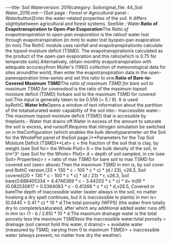 ---title: Soil Waterversion: 2016category: Soiloriginal_file: 44_Soil Water_2016.md---[Soil page : *Forest* or *Agricultural* panel : *Water*button]Enter the water-related properties of the soil. It differs slightlybetween agricultural and forest systems. SeeSite : Water.**Ratio of Evapotranspiration to Open-Pan Evaporation**The *Ratio of evapotranspiration to open-pan evaporation* is the ratioof water lost through evapotranspiration (in mm) to water lost byopen-pan evaporation (in mm).The RothC module uses rainfall and evapotranspirationto calculate the topsoil moisture deficit (TSMD). The evapotranspirationis calculated as the product of the open-pan evaporation and this ratio(which is 0.75 for temperate soils).Alternatively, obtain monthly evapotranspiration with adequate accuracyfrom Muller\'s (1982) collection of meteorological data for sites aroundthe world, then enter the evapotranspiration data in the open-panevaporation time-series and set this ratio to one.**Ratio of Bare-to-Covered Maximum TSMD**The *ratio of maximum TSMD for bare soil to maximum TSMD for coveredsoil* is the ratio of the maximum topsoil moisture deficit (TSMD) forbare soil to the maximum TSMD for covered soil.This input is generally taken to be 0.556 (= 5 / 9). It is used byRothC.**Water Info**Opens a window of text information about the partition of the totalsaturated water capability of the soil into:- Inaccessible water.- The maximum topsoil moisture deficit (TSMD) that is accessible by theplants.- Water that drains off.Water in excess of the amount to saturate the soil is excess, and runsoff.Requires that nitrogen simulation be switched on in theConfiguration (which enables the bulk densityparameter on the Soil for the WholePlot panel of theSoil page.)**Parameters for the Top Soil Moisture Deficit (TSMD)**Let> c = the fraction of the soil that is clay, by weight (see Soil for> the Whole Plot)> b = the bulk density of the soil, in t/m^3^ (see Soil for the Whole> Plot)> d = depth of soil sampled, in cm (see Soil> Properties)> r = ratio of max TSMD for bare soil to max TSMD for covered soil (see> above).Then the maximum TSMD in mm is, by soil cover and RothC version,(20 + 130 * c - 100 * c * c) * (d / 23), v26.3, Soil covered(20 + 130 * c - 100 * c * c) * (d / 23) * r, v26.3, Soil bare(0.688405334 + 4.4746369 * c - 3.44203 * c * c) * d+ ln(9) * (0.082530817 + 0.5364083 * c - 0.41268 * c * c) * d,v26.5, Covered or bareThe depth of inaccessible water (water always in the soil, no matter howlong a dry spell continues, but it is inaccessible to plants) in mm is> (0.0445 + 0.41 * c) * 10 * d.The total porosity (WFPS) (the water from totally dry to completelysaturated, after which any additional added water runs off) in mm is> (1 - b / 2.65) * 10 * d.The maximum drainage water is the total porosity less the maximum TSMDless the inaccessible water:total porosity = drainage (soil cannot hold this water, it drains)> + available water (measured by TSMD, varying from 0 to maximum TSMD)> + inaccessible water (always present, no matter how dry the weather).